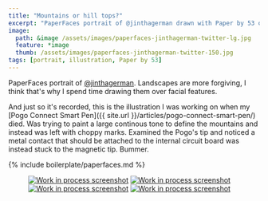 ```yaml
---
title: "Mountains or hill tops?"
excerpt: "PaperFaces portrait of @jinthagerman drawn with Paper by 53 on an iPad."
image: 
  path: &image /assets/images/paperfaces-jinthagerman-twitter-lg.jpg 
  feature: *image
  thumb: /assets/images/paperfaces-jinthagerman-twitter-150.jpg
tags: [portrait, illustration, Paper by 53]
---
```


PaperFaces portrait of [@jinthagerman](http://twitter.com/jinthagerman). Landscapes are more forgiving, I think that's why I spend time drawing them over facial features.

And just so it's recorded, this is the illustration I was working on when my [Pogo Connect Smart Pen]({{ site.url }}/articles/pogo-connect-smart-pen/) died. Was trying to paint a large continous tone to define the mountains and instead was left with choppy marks. Examined the Pogo's tip and noticed a metal contact that should be attached to the internal circuit board was instead stuck to the magnetic tip. Bummer.

{% include boilerplate/paperfaces.md %}

<figure class="half">
	<a href="{{ site.url }}/assets/images/paperfaces-jinthagerman-process-1-lg.jpg"><img src="{{ site.url }}/assets/images/paperfaces-jinthagerman-process-1-600.jpg" alt="Work in process screenshot"></a>
	<a href="{{ site.url }}/assets/images/paperfaces-jinthagerman-process-2-lg.jpg"><img src="{{ site.url }}/assets/images/paperfaces-jinthagerman-process-2-600.jpg" alt="Work in process screenshot"></a>
	<a href="{{ site.url }}/assets/images/paperfaces-jinthagerman-process-3-lg.jpg"><img src="{{ site.url }}/assets/images/paperfaces-jinthagerman-process-3-600.jpg" alt="Work in process screenshot"></a>
	<a href="{{ site.url }}/assets/images/paperfaces-jinthagerman-process-4-lg.jpg"><img src="{{ site.url }}/assets/images/paperfaces-jinthagerman-process-4-600.jpg" alt="Work in process screenshot"></a>
</figure>